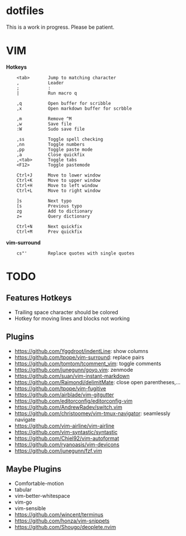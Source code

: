 # dotfiles

This is a work in progress. Please be patient.

# VIM

**Hotkeys**

        <tab>       Jump to matching character
        ,           Leader
        ;           :
        |           Run macro q

        ,q          Open buffer for scribble
        ,x          Open markdown buffer for scrbble

        ,m          Remove ^M
        ,w          Save file
        :W          Sudo save file

        ,ss         Toggle spell checking
        ,nn         Toggle numbers
        ,pp         Toggle paste mode
        ,a          Close quickfix
        ,<tab>      Toggle tabs
        <F12>       Toggle pastemode

        Ctrl+J      Move to lower window
        Ctrl+K      Move to upper window
        Ctrl+H      Move to left window
        Ctrl+L      Move to right window

        ]s          Next typo
        [s          Previous typo
        zg          Add to dictionary
        z=          Query dictionary

        Ctrl+N      Next quickfix
        Ctrl+M      Prev quickfix

**vim-surround**

        cs"'        Replace quotes with single quotes


# TODO

## Features Hotkeys

* Trailing space character should be colored
* Hotkey for moving lines and blocks not working

## Plugins

* https://github.com/Yggdroot/indentLine: show columns
* https://github.com/tpope/vim-surround: replace pairs
* https://github.com/tomtom/tcomment_vim: toggle comments
* https://github.com/junegunn/goyo.vim: zenmode
* https://github.com/suan/vim-instant-markdown
* https://github.com/Raimondi/delimitMate: close open parentheses,...
* https://github.com/tpope/vim-fugitive
* https://github.com/airblade/vim-gitgutter
* https://github.com/editorconfig/editorconfig-vim
* https://github.com/AndrewRadev/switch.vim
* https://github.com/christoomey/vim-tmux-navigator: seamlessly navigate
* https://github.com/vim-airline/vim-airline
* https://github.com/vim-syntastic/syntastic
* https://github.com/Chiel92/vim-autoformat
* https://github.com/ryanoasis/vim-devicons
* https://github.com/junegunn/fzf.vim

## Maybe Plugins
* Comfortable-motion
* tabular
* vim-better-whitespace
* vim-go
* vim-sensible
* https://github.com/wincent/terminus
* https://github.com/honza/vim-snippets
* https://github.com/Shougo/deoplete.nvim
